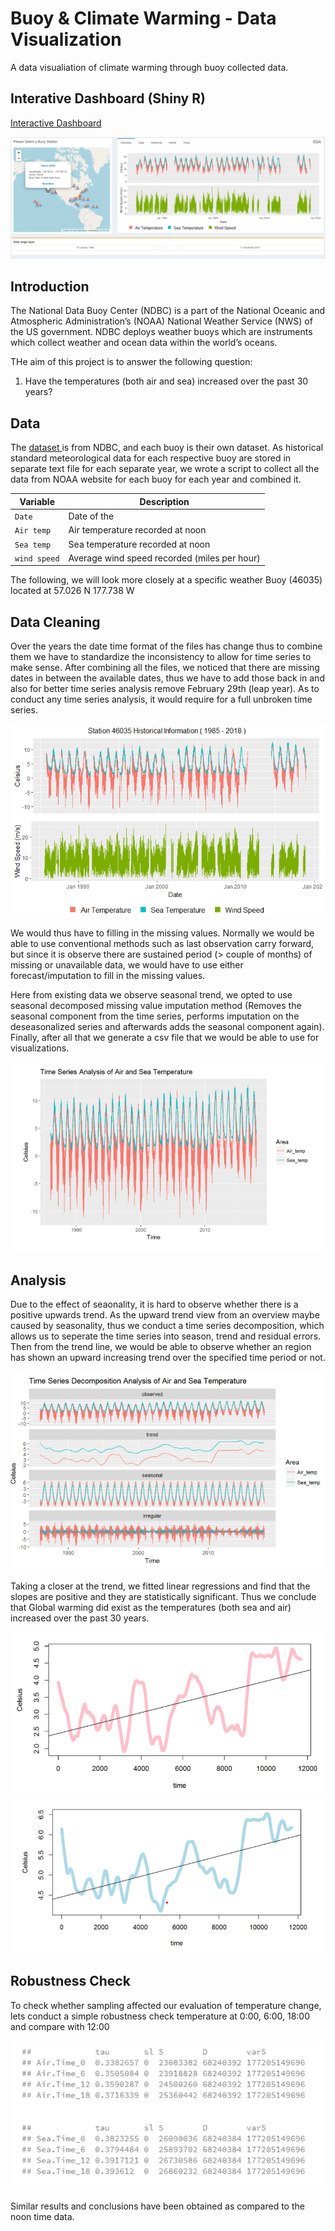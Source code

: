 # Buoy & Climate Warming - Data Visualization

A data visualiation of climate warming through buoy collected data.

## Interative Dashboard (Shiny R)

<a href = https://kclt.shinyapps.io/climate_warming> Interactive Dashboard</a>

![alt text](./www/dashboard.png)

## Introduction
The National Data Buoy Center (NDBC) is a part of the
National Oceanic and Atmospheric Administration’s (NOAA)
National Weather Service (NWS) of the US government. NDBC deploys weather buoys which are instruments which
collect weather and ocean data within the world’s oceans.

THe aim of this project is to answer the following question:
1. Have the temperatures (both air and sea) increased over the past 30 years? 

## Data
The <a href = https://www.ndbc.noaa.gov/> dataset </a> is from NDBC, and each buoy is their own dataset. As historical standard meteorological data for each respective buoy are stored in separate text file for each separate year, we wrote a script to collect all the data from NOAA website for each buoy for each year and combined it.

| Variable | Description |
| --- | --- |
| `Date` | Date of the  |
| `Air temp` | Air temperature recorded at noon |
| `Sea temp` | Sea temperature recorded at noon |
| `wind speed` | Average wind speed recorded (miles per hour) |

The following, we will look more closely at a specific weather Buoy (46035) located at 57.026 N 177.738 W

## Data Cleaning 

Over the years the date time format of the files has change thus to combine them we have to standardize the inconsistency to allow for time series to make sense. After combining all the files, we noticed that there are missing dates in between the available dates, thus we have to add those back in and also for better time series analysis remove February 29th (leap year). As to conduct any time series analysis, it would require for a full unbroken time series. 

![alt text](./www/raw.PNG)

We would thus have to filling in the missing values. Normally we would be able to use conventional methods such as last observation carry forward, but since it is observe there are sustained period (> couple of months) of missing or unavailable data, we would have to use either forecast/imputation to fill in the missing values. 

Here from existing data we observe seasonal trend, we opted to use seasonal decomposed missing value imputation method (Removes the seasonal component from the time series, performs imputation on the deseasonalized series and afterwards adds the seasonal component again). Finally, after all that we generate a csv file that we would be able to use for visualizations.

![alt text](./www/cleaned.png)


## Analysis

Due to the effect of seaonality, it is hard to observe whether there is a positive upwards trend. As the upward trend view from an overview maybe caused by seasonality, thus we conduct a time series decomposition, which allows us to seperate the time series into season, trend and residual errors. Then from the trend line, we would be able to observe whether an region has shown an upward increasing trend over the specified time period or not.

![alt text](./www/decompose.png)

Taking a closer at the trend, we fitted linear regressions and find that the slopes are positive and they are statistically significant. Thus we conclude that Global warming did exist as the temperatures (both sea and air) increased over the past 30 years.

![alt text](./www/trendA.png)
![alt text](./www/trendS.png)

## Robustness Check

To check whether sampling affected our evaluation of temperature change, lets conduct a simple robustness check temperature at 0:00, 6:00, 18:00 and compare with 12:00

![alt text](./www/robust.png)

Similar results and conclusions have been obtained as
compared to the noon time data.


